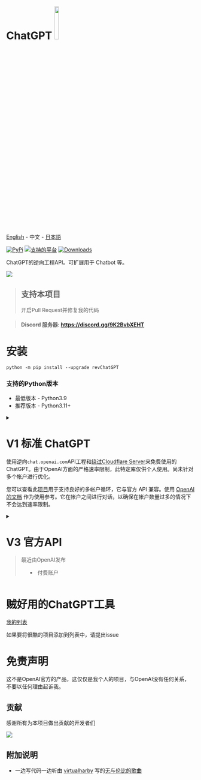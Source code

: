 # ChatGPT <img src="https://github.com/acheong08/ChatGPT/blob/main/logo.png?raw=true" width="15%"></img>

[English](./README.md) - 中文 - [日本語](./README_ja.md)

[![PyPi](https://img.shields.io/pypi/v/revChatGPT.svg)](https://pypi.python.org/pypi/revChatGPT)
[![支持的平台](https://img.shields.io/pypi/pyversions/revChatGPT)](https://pypi.python.org/pypi/revChatGPT)
[![Downloads](https://static.pepy.tech/badge/revchatgpt)](https://pypi.python.org/pypi/revChatGPT)

ChatGPT的逆向工程API。可扩展用于 Chatbot 等。

[![](https://github.com/acheong08/ChatGPT/blob/main/docs/view.gif?raw=true)](https://pypi.python.org/pypi/revChatGPT)

> ## 支持本项目
> 开启Pull Request并修复我的代码

> #### Discord 服务器: https://discord.gg/9K2BvbXEHT

# 安装

```
python -m pip install --upgrade revChatGPT
```

### 支持的Python版本
- 最低版本 - Python3.9
- 推荐版本 - Python3.11+


<details>

<summary>

# V1 标准 ChatGPT

使用逆向`chat.openai.com`API工程和[绕过Cloudflare Server](https://github.com/acheong08/ChatGPT-Proxy-V4)来免费使用的ChatGPT。由于OpenAI方面的严格速率限制，此特定库仅供个人使用。尚未针对多个帐户进行优化。

您可以查看此[项目](https://github.com/acheong08/ChatGPT-to-API)用于支持良好的多帐户循环，它与官方 API 兼容。使用 [OpenAI 的文档](https://platform.openai.com/docs/guides/chat) 作为使用参考。它在帐户之间进行对话，以确保在帐户数量过多的情况下不会达到速率限制。

</summary>

## 速率限制
- 代理服务器：5 请求/秒
- OpenAI：60 请求/小时（每个账户）

## 配置

1. 在OpenAI的 [ChatGPT](https://chat.openai.com/)创建账户
2. 记住你的邮箱地址与密码

### 身份验证方式: (任选其一)

#### - 邮箱/密码
不支持使用 Google/Microsoft 授权登录的账户
```json
{
  "email": "email",
  "password": "your password"
}
```

#### - 访问令牌

> 请使用这种方式！

https://chat.openai.com/api/auth/session

```json
{
  "access_token": "<access_token>"
}
```

#### - 可选配置：

```json
{
  "conversation_id": "UUID...",
  "parent_id": "UUID...",
  "proxy": "...",
  "paid": false,
  "collect_analytics": true,
  "model": "gpt-4"
}
```
默认情况下，分析处于禁用状态。将`collect_analytics`设置为`true`以启用它。

3. 另存为 `$HOME/.config/revChatGPT/config.json`
4. 如果您使用的是 Windows，则需要创建一个名为`HOME`的环境变量，并将其设置为您的主配置文件，以便脚本能够找到 config.json 文件。

## 使用方法

### 命令行程序

```
python3 -m revChatGPT.V1
```

```
        ChatGPT - A command-line interface to OpenAI's ChatGPT (https://chat.openai.com/chat)
        Repo: github.com/acheong08/ChatGPT

Type '!help' to show a full list of commands

Logging in...

You:
(Press Esc followed by Enter to finish)
```

命令行界面支持多行输入，并允许使用箭头键进行导航。此外，您还可以在提示为空时通过箭头键编辑历史记录输入。如果找到匹配的先前提示，它也会完成您的输入。要完成输入，请按`Esc`，然后按`Enter`，因为仅`Enter`本身用于在多行模式下创建新行。

设置环境变量`NO_COLOR`为`true`可以禁用带色彩的命令行输出


### 开发人员的API

#### 基础开发（命令行程序）:
```python
from revChatGPT.V1 import Chatbot

chatbot = Chatbot(config={
  "email": "<your email>",
  "password": "<your password>"
})

print("Chatbot: ")
prev_text = ""
for data in chatbot.ask(
    "Hello world",
):
    message = data["message"][len(prev_text) :]
    print(message, end="", flush=True)
    prev_text = data["message"]
print()
```

#### 基础示例 (对话流):

```python
from revChatGPT.V1 import Chatbot

chatbot = Chatbot(config={
  "access_token": "<your access_token>"
})

print("Chatbot: ")
prev_text = ""
for data in chatbot.ask(
    "Hello world",
):
    message = data["message"][len(prev_text) :]
    print(message, end="", flush=True)
    prev_text = data["message"]
print()
```

#### 基础示例 (获取返回值):

```python
from revChatGPT.V1 import Chatbot

chatbot = Chatbot(config={
  "access_token": "<your access_token>"
})

prompt = "how many beaches does portugal have?"
response = ""

for data in chatbot.ask(
  prompt
):
    response = data["message"]

print(response)
```
#### 所有的API方法
移步到 [wiki](https://github.com/acheong08/ChatGPT/wiki/) 来获取高级的开发者功能

</details>


<details>

<summary>

# V3 官方API
> 最近由OpenAI发布
> - 付费账户

</summary>

从 https://platform.openai.com/account/api-keys 获取API-key

## 命令行程序
```
python3 -m revChatGPT.V3 --api_key <api_key>
```

```
 $ python3 -m revChatGPT.V3 -h

    ChatGPT - Official ChatGPT API
    Repo: github.com/acheong08/ChatGPT

Type '!help' to show a full list of commands
Press Esc followed by Enter or Alt+Enter to send a message.

usage: V3.py [-h] --api_key API_KEY [--temperature TEMPERATURE] [--no_stream]
             [--base_prompt BASE_PROMPT] [--proxy PROXY] [--top_p TOP_P]
             [--reply_count REPLY_COUNT] [--enable_internet] [--config CONFIG]
             [--submit_key SUBMIT_KEY]
             [--model {gpt-3.5-turbo,gpt-4,gpt-4-32k}]

options:
  -h, --help            show this help message and exit
  --api_key API_KEY     OpenAI API key
  --temperature TEMPERATURE
                        Temperature for response
  --no_stream           Disable streaming
  --base_prompt BASE_PROMPT
                        Base prompt for chatbot
  --proxy PROXY         Proxy address
  --top_p TOP_P         Top p for response
  --reply_count REPLY_COUNT
                        Number of replies for each prompt
  --enable_internet     Allow ChatGPT to search the internet
  --config CONFIG       Path to V3 config json file
  --submit_key SUBMIT_KEY
                        Custom submit key for chatbot. For more information on keys, see https://python-prompt-toolkit.readthedocs.io/en/stable/pages/advanced_topics/key_bindings.html#list-of-special-keys
  --model {gpt-3.5-turbo,gpt-4,gpt-4-32k}
```

## 开发API

### 基础示例
```python
from revChatGPT.V3 import Chatbot
chatbot = Chatbot(api_key="<api_key>")
chatbot.ask("Hello world")
```

### 命令行程序
```python
from revChatGPT.V3 import Chatbot
chatbot = Chatbot(api_key="<api_key>")
for data in chatbot.ask_stream("Hello world"):
    print(data, end="", flush=True)
```

</details>

# 贼好用的ChatGPT工具

[我的列表](https://github.com/stars/acheong08/lists/awesome-chatgpt)

如果要将很酷的项目添加到列表中，请提出issue

# 免责声明

这不是OpenAI官方的产品，这仅仅是我个人的项目，与OpenAI没有任何关系，不要以任何理由起诉我。


## 贡献

感谢所有为本项目做出贡献的开发者们

<a href="https://github.com/acheong08/ChatGPT/graphs/contributors">
<img src="https://contrib.rocks/image?repo=acheong08/ChatGPT" />
</a>

## 附加说明

- 一边写代码一边听由 [virtualharby](https://www.youtube.com/@virtualharby) 写的[无与伦比的歌曲](https://www.youtube.com/watch?v=VaMR_xDhsGg)

